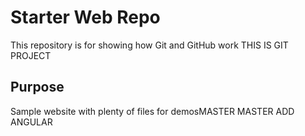 # Starter Web Repo

This repository is for showing how Git and GitHub work
THIS IS GIT PROJECT
## Purpose

Sample website with plenty of files for demosMASTER
MASTER
ADD ANGULAR